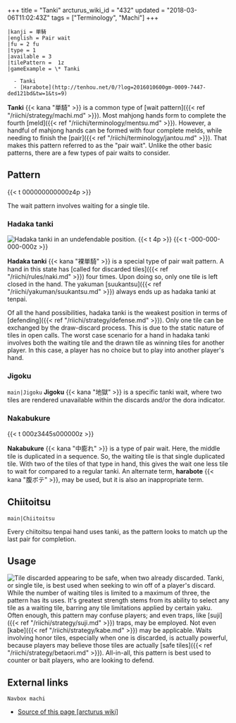 +++
title = "Tanki"
arcturus_wiki_id = "432"
updated = "2018-03-06T11:02:43Z"
tags = ["Terminology", "Machi"]
+++

```machi
|kanji = 単騎
|english = Pair wait
|fu = 2 fu
|type = 1
|available = 3
|tilePattern =  1z
|gameExample = \* Tanki

  - Tanki
  - [Harabote](http://tenhou.net/0/?log=2016010600gm-0009-7447-ded121bd&tw=1&ts=9)

```

**Tanki** {{< kana "単騎" >}} is a common type of [wait
pattern]({{< ref "/riichi/strategy/machi.md" >}}). Most mahjong hands form to complete the fourth
[meld]({{< ref "/riichi/terminology/mentsu.md" >}}). However, a handful of mahjong hands can be
formed with four complete melds, while needing to finish the
[pair]({{< ref "/riichi/terminology/jantou.md" >}}). That makes this pattern referred to as the
"pair wait". Unlike the other basic patterns, there are a few types of pair waits to consider.

## Pattern

{{< t 000000000000z4p >}}

The wait pattern involves waiting for a single tile.

### Hadaka tanki

![Hadaka tanki in an [undefendable position](http://tenhou.net/0/?log=2014102013gm-0089-0000-1811be91&tw=3&ts=9).](Hadaka_ron.png "Hadaka tanki in an undefendable position.")
{{< t 4p >}} {{< t -000-000-000-000z >}}

**Hadaka tanki** {{< kana "裸単騎" >}} is a special type of pair wait pattern. A hand in this state
has [called for discarded tiles]({{< ref "/riichi/rules/naki.md" >}}) four times. Upon doing so,
only one tile is left closed in the hand. The yakuman
[suukantsu]({{< ref "/riichi/yakuman/suukantsu.md" >}}) always ends up as hadaka tanki at tenpai.

Of all the hand possibilities, hadaka tanki is the weakest position in terms of
[defending]({{< ref "/riichi/strategy/defense.md" >}}). Only one tile can be exchanged by the
draw-discard process. This is due to the static nature of tiles in open calls. The worst case
scenario for a hand in hadaka tanki involves both the waiting tile and the drawn tile as winning
tiles for another player. In this case, a player has no choice but to play into another player's
hand.

### Jigoku

`main|Jigoku` **Jigoku** {{< kana "地獄" >}} is a specific tanki wait, where two tiles are rendered
unavailable within the discards and/or the dora indicator.

### Nakabukure

{{< t 000z3445s000000z >}}

**Nakabukure** {{< kana "中膨れ" >}} is a type of pair wait. Here, the middle tile is duplicated in
a sequence. So, the waiting tile is that single duplicated tile. With two of the tiles of that type
in hand, this gives the wait one less tile to wait for compared to a regular tanki. An alternate
term, **harabote** {{< kana "腹ボテ" >}}, may be used, but it is also an inappropriate term.

## Chiitoitsu

`main|Chiitoitsu`

Every chiitoitsu tenpai hand uses tanki, as the pattern looks to match up the last pair for
completion.

## Usage

![Tile discarded [appearing to be safe](http://tenhou.net/0/?log=2015010702gm-0089-0000-9548571b&tw=1&ts=4), when two already discarded.](Deceptive.png "Tile discarded appearing to be safe, when two already discarded.")
Tanki, or single tile, is best used when seeking to win off of a player's discard. While the number
of waiting tiles is limited to a maximum of three, the pattern has its uses. It's greatest strength
stems from its ability to select any tile as a waiting tile, barring any tile limitations applied by
certain yaku. Often enough, this pattern may confuse players; and even traps, like
[suji]({{< ref "/riichi/strategy/suji.md" >}}) traps, may be employed. Not even
[kabe]({{< ref "/riichi/strategy/kabe.md" >}}) may be applicable. Waits involving honor tiles,
especially when one is discarded, is actually powerful, because players may believe those tiles are
actually [safe tiles]({{< ref "/riichi/strategy/betaori.md" >}}). All-in-all, this pattern is best
used to counter or bait players, who are looking to defend.

## External links

`Navbox machi`

- [Source of this page [arcturus wiki]](http://arcturus.su/wiki/Tanki)
